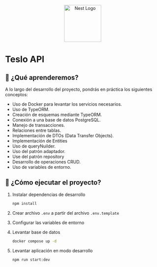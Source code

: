 <p align="center">
  <a href="http://nestjs.com/" target="blank"><img src="https://nestjs.com/img/logo-small.svg" width="120" alt="Nest Logo" /></a>
</p>

# Teslo API

## 🧠 ¿Qué aprenderemos?

A lo largo del desarrollo del proyecto, pondrás en práctica los siguientes conceptos:

* Uso de Docker para levantar los servicios necesarios.
* Uso de TypeORM.
* Creación de esquemas mediante TypeORM.
* Conexión a una base de datos PostgreSQL.
* Manejo de transacciones.
* Relaciones entre tablas.
* Implementación de DTOs (Data Transfer Objects).
* Implementación de Entities
* Uso de queryNuilder.
* Uso del patrón adaptador.
* Use del patrón repository
* Desarrollo de operaciones CRUD.
* Uso de variables de entorno.

## 🚀 ¿Cómo ejecutar el proyecto?

1. Instalar dependencias de desarrollo

    ```bash
    npm install
    ```

2. Crear archivo `.env` a partir del archivo `.env.template`
3. Configurar las variables de entorno
4. Levantar base de datos

    ```bash
    docker compose up -d
    ```

5. Levantar aplicación en modo desarrollo

    ```bash
    npm run start:dev
    ```
